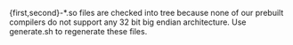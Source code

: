 {first,second}-*.so files are checked into tree because none of our prebuilt compilers
do not support any 32 bit big endian architecture. Use generate.sh to regenerate these
files.
